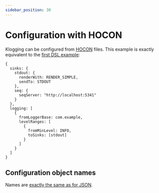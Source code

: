 ```yaml
---
sidebar_position: 30
---
```


# Configuration with HOCON

Klogging can be configured from [HOCON](https://github.com/lightbend/config/blob/main/HOCON.md)
files. This example is exactly equivalent to the [first DSL example](dsl#a-simple-example):

```hocon
{
  sinks: {
    stdout: {
      renderWith: RENDER_SIMPLE,
      sendTo: STDOUT
    },
    seq: {
      seqServer: "http://localhost:5341"
    }
  },
  logging: [
    {
      fromLoggerBase: com.example,
      levelRanges: [
        {
          fromMinLevel: INFO,
          toSinks: [stdout]
        }
      ]
    }
  ]
}
```

## Configuration object names

Names are [exactly the same as for JSON](json#configuration-object-names).
